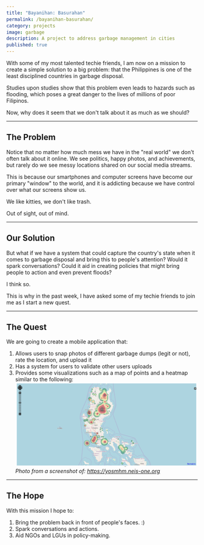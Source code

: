 ```yaml
---
title: "Bayanihan: Basurahan"
permalink: /bayanihan-basurahan/
category: projects
image: garbage
description: A project to address garbage management in cities
published: true
---
```


With some of my most talented techie friends, I am now on a mission to create a simple solution to a big problem: that the Philippines is one of the least disciplined countries in garbage disposal.<!--more-->

Studies upon studies show that this problem even leads to hazards such as flooding, which poses a great danger to the lives of millions of poor Filipinos.

Now, why does it seem that we don't talk about it as much as we should?

---

## The Problem

Notice that no matter how much mess we have in the "real world" we don't often talk about it online. We see politics, happy photos, and achievements, but rarely do we see messy locations shared on our social media streams.

This is because our smartphones and computer screens have become our primary "window" to the world, and it is addicting because we have control over what our screens show us.

We like kitties, we don't like trash.

Out of sight, out of mind.

---

## Our Solution

But what if we have a system that could capture the country's state when it comes to garbage disposal and bring this to people's attention? Would it spark conversations? Could it aid in creating policies that might bring people to action and even prevent floods?

I think so.

This is why in the past week, I have asked some of my techie friends to join me as I start a new quest.

---

## The Quest

We are going to create a mobile application that:
1. Allows users to snap photos of different garbage dumps (legit or not), rate the location, and upload it
2. Has a system for users to validate other users uploads
3. Provides some visualizations such as a map of points and a heatmap similar to the following:
![](/assets/images/heatmap.png)
*Photo from a screenshot of: https://yosmhm.neis-one.org*

---

## The Hope

With this mission I hope to:
1. Bring the problem back in front of people's faces. :)
2. Spark conversations and actions.
3. Aid NGOs and LGUs in policy-making.

<!-- --- -->

<!-- ## Please Join Us

Interested to join us in our quest? Have suggestions or inquiries? Please let us know what you think.

You can sign up to chat with us: [Tech4GoodPH Slack Invitation](https://docs.google.com/forms/d/e/1FAIpQLScPt5WgyStjvpIsvlst1KRNP0b95gw8o2mzDwBN3JccDxSCDA/viewform?usp=sf_link)

Or you can email us at <a href="mailto:tech4good.pm.me">tech4good@pm.me</a> -->

